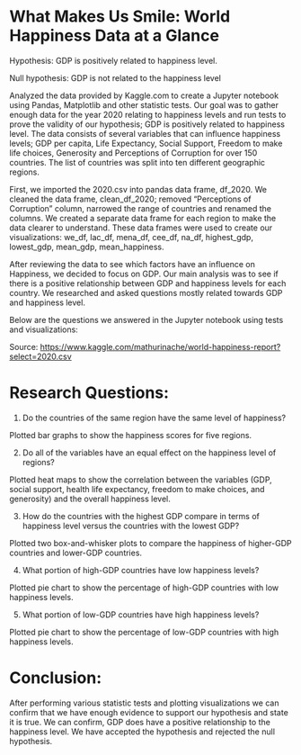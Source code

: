 # What Makes Us Smile: World Happiness Data at a Glance

Hypothesis: GDP is positively related to happiness level.

Null hypothesis: GDP is not related to the happiness level

Analyzed the data provided by Kaggle.com to create a Jupyter notebook using Pandas, Matplotlib and other statistic tests. Our goal was to gather enough data for the year 2020 relating to happiness levels and run tests to prove the validity of our hypothesis; GDP is positively related to happiness level. The data consists of several variables that can influence happiness levels; GDP per capita, Life Expectancy, Social Support, Freedom to make life choices, Generosity and Perceptions of Corruption for over 150 countries. The list of countries was split into ten different geographic regions. 

First, we imported the 2020.csv into pandas data frame, df_2020. We cleaned the data frame, clean_df_2020; removed “Perceptions of Corruption” column, narrowed the range of countries and renamed the columns. We created a separate data frame for each region to make the data clearer to understand. These data frames were used to create our visualizations:  we_df, lac_df, mena_df, cee_df, na_df, highest_gdp, lowest_gdp, mean_gdp, mean_happiness.

After reviewing the data to see which factors have an influence on Happiness, we decided to focus on GDP. Our main analysis was to see if there is a positive relationship between GDP and happiness levels for each country. We researched and asked questions mostly related towards GDP and happiness level.


Below are the questions we answered in the Jupyter notebook using tests and visualizations:


Source: https://www.kaggle.com/mathurinache/world-happiness-report?select=2020.csv

# Research Questions:

1. Do the countries of the same region have the same level of happiness?

Plotted bar graphs to show the happiness scores for five regions.

2. Do all of the variables have an equal effect on the happiness level of regions?

Plotted heat maps to show the correlation between the variables (GDP, social support, health life expectancy, freedom to make choices, and generosity) and the overall happiness level. 

3. How do the countries with the highest GDP compare in terms of happiness level versus the countries with the lowest GDP?

Plotted two box-and-whisker plots to compare the happiness of higher-GDP countries and lower-GDP countries.

4. What portion of high-GDP countries have low happiness levels?

Plotted pie chart to show the percentage of high-GDP countries with low happiness levels.

5. What portion of low-GDP countries have high happiness levels?

Plotted pie chart to show the percentage of low-GDP countries with high happiness levels.


# Conclusion:

After performing various statistic tests and plotting visualizations we can confirm that we have enough evidence to support our hypothesis and state it is true. We can confirm, GDP does have a positive relationship to the happiness level. We have accepted the hypothesis and rejected the null hypothesis.



